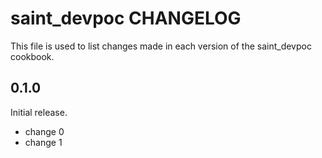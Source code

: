 # saint_devpoc CHANGELOG

This file is used to list changes made in each version of the saint_devpoc cookbook.

## 0.1.0

Initial release.

- change 0
- change 1
